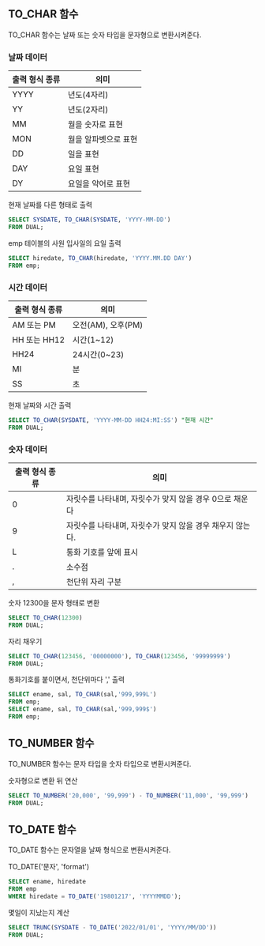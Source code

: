 ## TO_CHAR 함수

TO_CHAR 함수는 날짜 또는 숫자 타입을 문자형으로 변환시켜준다.

### 날짜 데이터

| 출력 형식 종류 | 의미  |
| --- | --- |
| YYYY | 년도(4자리) |
| YY  | 년도(2자리) |
| MM  | 월을 숫자로 표현 |
| MON | 월을 알파벳으로 표현 |
| DD  | 일을 표현 |
| DAY | 요일 표현 |
| DY  | 요일을 약어로 표현 |

현재 날짜를 다른 형태로 출력

```sql
SELECT SYSDATE, TO_CHAR(SYSDATE, 'YYYY-MM-DD')
FROM DUAL;
```

emp 테이블의 사원 입사일의 요일 출력

```sql
SELECT hiredate, TO_CHAR(hiredate, 'YYYY.MM.DD DAY')
FROM emp;
```

### 시간 데이터

| 출력 형식 종류 | 의미  |
| --- | --- |
| AM 또는 PM | 오전(AM), 오후(PM) |
| HH 또는 HH12 | 시간(1~12) |
| HH24 | 24시간(0~23) |
| MI  | 분   |
| SS  | 초   |

현재 날짜와 시간 출력

```sql
SELECT TO_CHAR(SYSDATE, 'YYYY-MM-DD HH24:MI:SS') "현재 시간"
FROM DUAL;
```

### 숫자 데이터

| 출력 형식 종류 | 의미  |
| --- | --- |
| 0   | 자릿수를 나타내며, 자릿수가 맞지 않을 경우 0으로 채운다 |
| 9   | 자릿수를 나타내며, 자릿수가 맞지 않을 경우 채우지 않는다. |
| L   | 통화 기호를 앞에 표시 |
| .   | 소수점 |
| ,   | 천단위 자리 구분 |

숫자 12300을 문자 형태로 변환

```sql
SELECT TO_CHAR(12300)
FROM DUAL;
```

자리 채우기

```sql
SELECT TO_CHAR(123456, '00000000'), TO_CHAR(123456, '99999999')
FROM DUAL;
```

통화기호를 붙이면서, 천단위마다 ',' 출력

```sql
SELECT ename, sal, TO_CHAR(sal,'999,999L')
FROM emp;
SELECT ename, sal, TO_CHAR(sal,'999,999$')
FROM emp;
```

## TO_NUMBER 함수

TO_NUMBER 함수는 문자 타입을 숫자 타입으로 변환시켜준다.

숫자형으로 변환 뒤 연산

```sql
SELECT TO_NUMBER('20,000', '99,999') - TO_NUMBER('11,000', '99,999')
FROM DUAL;
```

## TO_DATE 함수

TO_DATE 함수는 문자열을 날짜 형식으로 변환시켜준다.

TO_DATE('문자', 'format')

```sql
SELECT ename, hiredate
FROM emp
WHERE hiredate = TO_DATE('19801217', 'YYYYMMDD');
```

몇일이 지났는지 계산

```sql
SELECT TRUNC(SYSDATE - TO_DATE('2022/01/01', 'YYYY/MM/DD'))
FROM DUAL;
```
